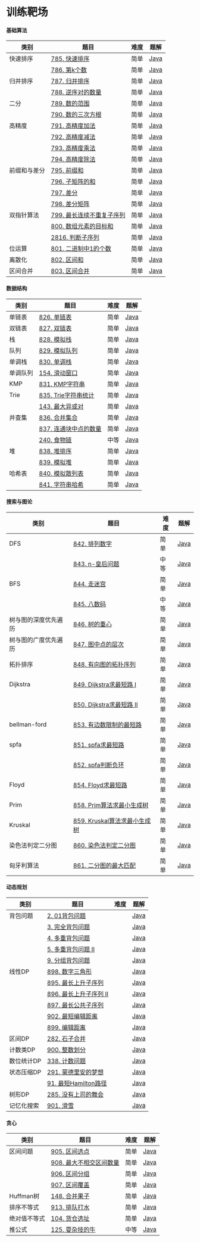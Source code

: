 # 训练靶场

#### 基础算法

| 类别         | 题目                                                         | 难度 | 题解                   |
| ------------ | ------------------------------------------------------------ | ---- | ---------------------- |
| 快速排序     | [785. 快速排序](https://www.acwing.com/problem/content/787/) | 简单 | [Java](java/practice/AcWing%20785.%20快速排序.md) |
|              | [786. 第k个数](https://www.acwing.com/problem/content/788/)  | 简单 | [Java](java/practice/AcWing%20786.%20第k个数.md) |
| 归并排序     | [787. 归并排序](https://www.acwing.com/problem/content/789/) | 简单 | [Java](java/practice/AcWing%20787.%20归并排序.md) |
|              | [788. 逆序对的数量](https://www.acwing.com/problem/content/790/) | 简单 | [Java](java/practice/AcWing%20788.%20逆序对的数量.md) |
| 二分         | [789. 数的范围](https://www.acwing.com/problem/content/791/) | 简单 | [Java](java/practice/AcWing%20789.%20数的范围.md) |
|              | [790. 数的三次方根](https://www.acwing.com/problem/content/792/) | 简单 | [Java](java/practice/AcWing%20790.%20数的三次方根.md) |
| 高精度       | [791. 高精度加法](https://www.acwing.com/problem/content/793/) | 简单 | [Java](java/practice/AcWing%20791.%20高精度加法.md) |
|              | [792. 高精度减法](https://www.acwing.com/problem/content/794/) | 简单 | [Java](java/practice/AcWing%20792.%20高精度减法.md) |
|              | [793. 高精度乘法](https://www.acwing.com/problem/content/795/) | 简单 | [Java](java/practice/AcWing%20793.%20高精度乘法.md) |
|              | [794. 高精度除法](https://www.acwing.com/problem/content/796/) | 简单 | [Java](java/practice/AcWing%20794.%20高精度除法.md) |
| 前缀和与差分 | [795. 前缀和](https://www.acwing.com/problem/content/797/)   | 简单 | [Java](java/practice/AcWing%20795.%20前缀和.md) |
|              | [796. 子矩阵的和](https://www.acwing.com/problem/content/798/) | 简单 | [Java](java/practice/AcWing%20796.%20子矩阵的和.md) |
|              | [797. 差分](https://www.acwing.com/problem/content/799/)     | 简单 | [Java](java/practice/AcWing%20797.%20差分.md) |
|              | [798. 差分矩阵](https://www.acwing.com/problem/content/800/) | 简单 | [Java](java/practice/AcWing%20798.%20差分矩阵.md) |
| 双指针算法   | [799. 最长连续不重复子序列](https://www.acwing.com/problem/content/801/) | 简单 | [Java](java/practice/AcWing%20799.%20最长连续不重复子序列.md) |
|              | [800. 数组元素的目标和](https://www.acwing.com/problem/content/802/) | 简单 | [Java](java/practice/AcWing%20800.%20数组元素的目标和.md) |
|              | [2816. 判断子序列](https://www.acwing.com/problem/content/2818/) | 简单 | [Java](java/practice/AcWing%202816.%20判断子序列.md) |
| 位运算       | [801. 二进制中1的个数](https://www.acwing.com/problem/content/803/) | 简单 | [Java](java/practice/AcWing%20801.%20二进制中1的个数.md) |
| 离散化       | [802. 区间和](https://www.acwing.com/problem/content/804/)   | 简单 | [Java](java/practice/AcWing%20802.%20区间和.md) |
| 区间合并     | [803. 区间合并](https://www.acwing.com/problem/content/805/) | 简单 | [Java](java/practice/AcWing%20803.%20区间合并.md) |

#### 数据结构

| 类别     | 题目                                                         | 难度 | 题解                   |
| -------- | ------------------------------------------------------------ | ---- | ---------------------- |
| 单链表   | [826. 单链表](https://www.acwing.com/problem/content/828/)   | 简单 | [Java](java/practice/AcWing%20826.%20单链表.md) |
| 双链表   | [827. 双链表](https://www.acwing.com/problem/content/829/)   | 简单 | [Java](java/practice/AcWing%20827.%20双链表.md) |
| 栈       | [828. 模拟栈](https://www.acwing.com/problem/content/830/)   | 简单 | [Java](java/practice/AcWing%20828.%20模拟栈.md) |
| 队列     | [829. 模拟队列](https://www.acwing.com/problem/content/831/) | 简单 | [Java](java/practice/AcWing%20829.%20模拟队列.md) |
| 单调栈   | [830. 单调栈](https://www.acwing.com/problem/content/832/)   | 简单 | [Java](java/practice/AcWing%20830.%20单调栈.md) |
| 单调队列 | [154. 滑动窗口](https://www.acwing.com/problem/content/156/) | 简单 | [Java](java/practice/AcWing%20154.%20滑动窗口.md) |
| KMP      | [831. KMP字符串](https://www.acwing.com/problem/content/833/) | 简单 | [Java](java/practice/AcWing%20831.%20KMP字符串.md) |
| Trie     | [835. Trie字符串统计](https://www.acwing.com/problem/content/837/) | 简单 | [Java](java/practice/AcWing%20835.%20Trie字符串统计.md) |
|          | [143. 最大异或对](https://www.acwing.com/problem/content/145/) | 简单 | [Java](java/practice/AcWing%20143.%20最大异或对.md) |
| 并查集   | [836. 合并集合](https://www.acwing.com/problem/content/838/) | 简单 | [Java](java/practice/AcWing%20836.%20合并集合.md) |
|          | [837. 连通块中点的数量](https://www.acwing.com/problem/content/839/) | 简单 | [Java](java/practice/AcWing%20837.%20连通块中点的数量.md) |
|          | [240. 食物链](https://www.acwing.com/problem/content/242/)   | 中等 | [Java](java/practice/AcWing%20240.%20食物链.md) |
| 堆       | [838. 堆排序](https://www.acwing.com/problem/content/840/)   | 简单 | [Java](java/practice/AcWing%20838.%20堆排序.md) |
|          | [839. 模拟堆](https://www.acwing.com/problem/content/841/)   | 简单 | [Java](java/practice/AcWing%20839.%20模拟堆.md) |
| 哈希表   | [840. 模拟散列表](https://www.acwing.com/problem/content/842/) | 简单 | [Java](java/practice/AcWing%20840.%20模拟散列表.md) |
|          | [841. 字符串哈希](https://www.acwing.com/problem/content/843/) | 简单 | [Java](java/practice/AcWing%20841.%20字符串哈希.md) |

#### 搜索与图论

| 类别                 | 题目                                                         | 难度 | 题解                   |
| -------------------- | ------------------------------------------------------------ | ---- | ---------------------- |
| DFS                  | [842. 排列数字](https://www.acwing.com/problem/content/844/) | 简单 | [Java](java/practice/AcWing%20842.%20排列数字.md) |
|                      | [843. n-皇后问题](https://www.acwing.com/problem/content/845/) | 中等 | [Java](java/practice/AcWing%20843.%20n-皇后问题.md) |
| BFS                  | [844. 走迷宫](https://www.acwing.com/problem/content/846/)   | 简单 | [Java](java/practice/AcWing%20844.%20走迷宫.md) |
|                      | [845. 八数码](https://www.acwing.com/problem/content/847/)   | 中等 | [Java](java/practice/AcWing%20845.%20八数码.md) |
| 树与图的深度优先遍历 | [846. 树的重心](https://www.acwing.com/problem/content/848/) | 简单 | [Java](java/practice/AcWing%20846.%20树的重心.md) |
| 树与图的广度优先遍历 | [847. 图中点的层次](https://www.acwing.com/problem/content/849/) | 简单 | [Java](java/practice/AcWing%20847.%20图中点的层次.md) |
| 拓扑排序             | [848. 有向图的拓扑序列](https://www.acwing.com/problem/content/850/) | 简单 | [Java](java/practice/AcWing%20848.%20有向图的拓扑序列.md) |
| Dijkstra             | [849. Dijkstra求最短路 I](https://www.acwing.com/problem/content/851/) | 简单 | [Java](java/practice/AcWing%20849.%20Dijkstra求最短路%20I.md) |
|                      | [850. Dijkstra求最短路 II](https://www.acwing.com/problem/content/852/) | 简单 | [Java](java/practice/AcWing%20850.%20Dijkstra求最短路%20II.md) |
| bellman-ford         | [853. 有边数限制的最短路](https://www.acwing.com/problem/content/855/) | 简单 | [Java](java/practice/AcWing%20853.%20有边数限制的最短路.md) |
| spfa                 | [851. spfa求最短路](https://www.acwing.com/problem/content/853/) | 简单 | [Java](java/practice/AcWing%20851.%20spfa求最短路.md) |
|                      | [852. spfa判断负环](https://www.acwing.com/problem/content/854/) | 简单 | [Java](java/practice/AcWing%20852.%20spfa判断负环.md) |
| Floyd                | [854. Floyd求最短路](https://www.acwing.com/problem/content/856/) | 简单 | [Java](java/practice/AcWing%20854.%20Floyd求最短路.md) |
| Prim                 | [858. Prim算法求最小生成树](https://www.acwing.com/problem/content/860/) | 简单 | [Java](java/practice/AcWing%20858.%20Prim算法求最小生成树.md) |
| Kruskal              | [859. Kruskal算法求最小生成树](https://www.acwing.com/problem/content/861/) | 简单 | [Java](java/practice/AcWing%20859.%20Kruskal算法求最小生成树.md) |
| 染色法判定二分图     | [860. 染色法判定二分图](https://www.acwing.com/problem/content/862/) | 简单 | [Java](java/practice/AcWing%20860.%20染色法判定二分图.md) |
| 匈牙利算法           | [861. 二分图的最大匹配](https://www.acwing.com/problem/content/863/) | 简单 | [Java](java/practice/AcWing%20861.%20二分图的最大匹配.md) |



#### 动态规划

| 类别       | 题目                                                         | 难度 | 题解     |
| ---------- | ------------------------------------------------------------ | ---- | -------- |
| 背包问题   | [2. 01背包问题](https://www.acwing.com/problem/content/2/)   |      | [Java](java/practice/AcWing%202.%2001背包问题.md) |
|            | [3. 完全背包问题](https://www.acwing.com/problem/content/3/) |      | [Java](java/practice/AcWing%203.%20完全背包问题.md) |
|            | [4. 多重背包问题](https://www.acwing.com/problem/content/4/) |      | [Java](java/practice/AcWing%204.%20多重背包问题) |
|            | [5. 多重背包问题 II](https://www.acwing.com/problem/content/5/) |      | [Java](java/practice/AcWing%205.%20多重背包问题%20II) |
|            | [9. 分组背包问题](https://www.acwing.com/problem/content/9/) |      | [Java](java/practice/AcWing%209.%20分组背包问题) |
| 线性DP     | [898. 数字三角形](https://www.acwing.com/problem/content/900/) |      | [Java](java/practice/AcWing%20898.%20数字三角形) |
|            | [895. 最长上升子序列](https://www.acwing.com/problem/content/897/) |      | [Java](java/practice/AcWing%20895.%20最长上升子序列) |
|            | [896. 最长上升子序列 II](https://www.acwing.com/problem/content/898/) |      | [Java](java/practice/AcWing%20896.%20最长上升子序列%20II.md) |
|            | [897. 最长公共子序列](https://www.acwing.com/problem/content/899/) |      | [Java](java/practice/AcWing%20897.%20最长公共子序列) |
|            | [902. 最短编辑距离](https://www.acwing.com/problem/content/904/) |      | [Java](java/practice/AcWing%20902.%20最短编辑距离) |
|            | [899. 编辑距离](https://www.acwing.com/problem/content/901/) |      | [Java](java/practice/AcWing%20899.%20编辑距离) |
| 区间DP     | [282. 石子合并](https://www.acwing.com/problem/content/284/) |      | [Java](java/practice/AcWing%20282.%20石子合并) |
| 计数类DP   | [900. 整数划分](https://www.acwing.com/problem/content/902/) |      | [Java](java/practice/AcWing%20900.%20整数划分) |
| 数位统计DP | [338. 计数问题](https://www.acwing.com/problem/content/340/) |      | [Java](java/practice/AcWing%20338.%20计数问题) |
| 状态压缩DP | [291. 蒙德里安的梦想](https://www.acwing.com/problem/content/293/) |      | [Java](java/practice/AcWing%20291.%20蒙德里安的梦想) |
|            | [91. 最短Hamilton路径](https://www.acwing.com/problem/content/93/) |      | [Java](java/practice/AcWing%2091.%20最短Hamilton路径) |
| 树形DP     | [285. 没有上司的舞会](https://www.acwing.com/problem/content/287/) |      | [Java](java/practice/AcWing%20285.%20没有上司的舞会) |
| 记忆化搜索 | [901. 滑雪](https://www.acwing.com/problem/content/903/)     |      | [Java](java/practice/AcWing%20901.%20滑雪) |

#### 贪心

| 类别         | 题目                                                         | 难度 | 题解                   |
| ------------ | ------------------------------------------------------------ | ---- | ---------------------- |
| 区间问题     | [905. 区间选点](https://www.acwing.com/problem/content/907/) | 简单 | [Java](java/practice/AcWing%20905.%20区间选点) |
|              | [908. 最大不相交区间数量](https://www.acwing.com/problem/content/910/) | 简单 | [Java](java/practice/AcWing%20908.%20最大不相交区间数量) |
|              | [906. 区间分组](https://www.acwing.com/problem/content/908/) | 简单 | [Java](java/practice/AcWing%20906.%20区间分组) |
|              | [907. 区间覆盖](https://www.acwing.com/problem/content/909/) | 简单 | [Java](java/practice/AcWing%20907.%20区间覆盖) |
| Huffman树    | [148. 合并果子](https://www.acwing.com/problem/content/150/) | 简单 | [Java](java/practice/AcWing%20148.%20合并果子) |
| 排序不等式   | [913. 排队打水](https://www.acwing.com/problem/content/description/915/) | 简单 | [Java](java/practice/AcWing%20913.%20排队打水) |
| 绝对值不等式 | [104. 货仓选址](https://www.acwing.com/problem/content/106/) | 简单 | [Java](java/practice/AcWing%20104.%20货仓选址) |
| 推公式       | [125. 耍杂技的牛](https://www.acwing.com/problem/content/127/) | 中等 | [Java](java/practice/AcWing%20125.%20耍杂技的牛) |



